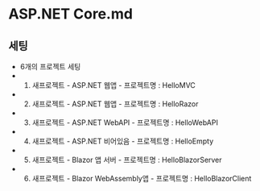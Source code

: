 # ASP.NET Core.md

## 세팅
* 6개의 프로젝트 세팅
* 1. 새프로젝트 - ASP.NET 웹앱 - 프로젝트명 : HelloMVC
* 2. 새프로젝트 - ASP.NET 웹앱 - 프로젝트명 : HelloRazor
* 3. 새프로젝트 - ASP.NET WebAPI - 프로젝트명 : HelloWebAPI
* 4. 새프로젝트 - ASP.NET 비어있음 - 프로젝트명 : HelloEmpty
* 5. 새프로젝트 - Blazor 앱 서버 - 프로젝트명 : HelloBlazorServer
* 6. 새프로젝트 - Blazor WebAssembly앱 - 프로젝트명 : HelloBlazorClient